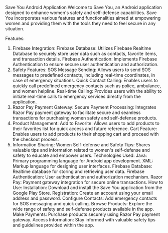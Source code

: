 Save You Android Application
Welcome to Save You, an Android application designed to enhance women's safety and self-defense capabilities. Save You incorporates various features and functionalities aimed at empowering women and providing them with the tools they need to feel secure in any situation.

Features:
1. Firebase Integration:
Firebase Database: Utilizes Firebase Realtime Database to securely store user data such as contacts, favorite items, and transaction details.
Firebase Authentication: Implements Firebase Authentication to ensure secure user authentication and authorization.
2. Safety Features:
SOS Message Sending: Allows users to send SOS messages to predefined contacts, including real-time coordinates, in case of emergency situations.
Quick Contact Calling: Enables users to quickly call predefined emergency contacts such as police, ambulance, and women helpline.
Real-time Calling: Provides users with the ability to initiate real-time calls to emergency services directly from the application.
3. Razor Pay Payment Gateway:
Secure Payment Processing: Integrates Razor Pay payment gateway to facilitate secure and seamless transactions for purchasing women safety and self-defense products.
4. Product Management:
Add to Favorite: Allows users to add products to their favorites list for quick access and future reference.
Cart Feature: Enables users to add products to their shopping cart and proceed with the checkout process.
5. Information Sharing:
Women Self-defense and Safety Tips: Shares valuable tips and information related to women's self-defense and safety to educate and empower users.
Technologies Used:
Java: Primary programming language for Android app development.
XML: Markup language for designing user interfaces.
Firebase Database: Realtime database for storing and retrieving user data.
Firebase Authentication: User authentication and authorization mechanism.
Razor Pay: Payment gateway integration for secure online transactions.
How to Use:
Installation: Download and install the Save You application from the Google Play Store.
Registration: Create an account using your email address and password.
Configure Contacts: Add emergency contacts for SOS messaging and quick calling.
Browse Products: Explore the wide range of safety and self-defense products available in the app.
Make Payments: Purchase products securely using Razor Pay payment gateway.
Access Information: Stay informed with valuable safety tips and guidelines provided within the app.


